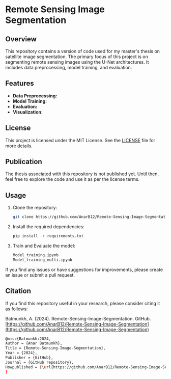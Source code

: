 # Remote Sensing Image Segmentation

## Overview

This repository contains a version of code used for my master's thesis on satellite image segmentation. The primary focus of this project is on segmenting remote sensing images using the U-Net architectures. It includes data preprocessing, model training, and evaluation.

## Features

- **Data Preprocessing:** 
- **Model Training:** 
- **Evaluation:**
- **Visualization:** 

## License

This project is licensed under the MIT License. See the [LICENSE](LICENSE) file for more details.

## Publication

The thesis associated with this repository is not published yet. Until then, feel free to explore the code and use it as per the license terms. 

## Usage

1. Clone the repository:
    ```bash
    git clone https://github.com/AnarB12/Remote-Sensing-Image-Segmentation.git
    ```
2. Install the required dependencies:
    ```bash
    pip install -r requirements.txt
    ```
3. Train and Evaluate the model:
    ```bash
    Model_training.ipynb
    Model_training_multi.ipynb
    ```


If you find any issues or have suggestions for improvements, please create an issue or submit a pull request.


## Citation

If you find this repository useful in your research, please consider citing it as follows:

Batmunkh, A. (2024). Remote-Sensing-Image-Segmentation. GitHub. [https://github.com/AnarB12/Remote-Sensing-Image-Segmentation](https://github.com/AnarB12/Remote-Sensing-Image-Segmentation)

```bash
@misc{Batmunkh:2024,
Author = {Anar Batmunkh},
Title = {Remote-Sensing-Image-Segmentation},
Year = {2024},
Publisher = {GitHub},
Journal = {GitHub repository},
Howpublished = {\url{https://github.com/AnarB12/Remote-Sensing-Image-Segmentation}},
}
```
